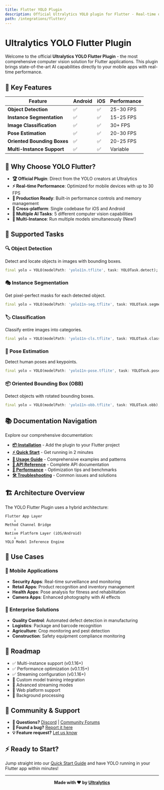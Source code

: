 ```yaml
---
title: Flutter YOLO Plugin
description: Official Ultralytics YOLO plugin for Flutter - Real-time object detection, segmentation, and pose estimation
path: /integrations/flutter/
---
```


# Ultralytics YOLO Flutter Plugin

Welcome to the official **Ultralytics YOLO Flutter Plugin** - the most comprehensive computer vision solution for Flutter applications. This plugin brings state-of-the-art AI capabilities directly to your mobile apps with real-time performance.

## 🚀 Key Features

| Feature                     | Android | iOS | Performance |
| --------------------------- | ------- | --- | ----------- |
| **Object Detection**        | ✅      | ✅  | 25-30 FPS   |
| **Instance Segmentation**   | ✅      | ✅  | 15-25 FPS   |
| **Image Classification**    | ✅      | ✅  | 30+ FPS     |
| **Pose Estimation**         | ✅      | ✅  | 20-30 FPS   |
| **Oriented Bounding Boxes** | ✅      | ✅  | 20-25 FPS   |
| **Multi-Instance Support**  | ✅      | ✅  | Variable    |

## 🎯 Why Choose YOLO Flutter?

- **🏆 Official Plugin**: Direct from the YOLO creators at Ultralytics
- **⚡ Real-time Performance**: Optimized for mobile devices with up to 30 FPS
- **🔧 Production Ready**: Built-in performance controls and memory management
- **📱 Cross-platform**: Single codebase for iOS and Android
- **🎨 Multiple AI Tasks**: 5 different computer vision capabilities
- **🔀 Multi-Instance**: Run multiple models simultaneously (New!)

## 🎨 Supported Tasks

### 🔍 Object Detection

Detect and locate objects in images with bounding boxes.

```dart
final yolo = YOLO(modelPath: 'yolo11n.tflite', task: YOLOTask.detect);
```

### 🎭 Instance Segmentation

Get pixel-perfect masks for each detected object.

```dart
final yolo = YOLO(modelPath: 'yolo11n-seg.tflite', task: YOLOTask.segment);
```

### 🏷️ Classification

Classify entire images into categories.

```dart
final yolo = YOLO(modelPath: 'yolo11n-cls.tflite', task: YOLOTask.classify);
```

### 🤸 Pose Estimation

Detect human poses and keypoints.

```dart
final yolo = YOLO(modelPath: 'yolo11n-pose.tflite', task: YOLOTask.pose);
```

### 📦 Oriented Bounding Box (OBB)

Detect objects with rotated bounding boxes.

```dart
final yolo = YOLO(modelPath: 'yolo11n-obb.tflite', task: YOLOTask.obb);
```

## 📚 Documentation Navigation

Explore our comprehensive documentation:

- **[📦 Installation](install.md)** - Add the plugin to your Flutter project
- **[⚡ Quick Start](quickstart.md)** - Get running in 2 minutes
- **[📖 Usage Guide](usage.md)** - Comprehensive examples and patterns
- **[🔧 API Reference](api.md)** - Complete API documentation
- **[🚀 Performance](performance.md)** - Optimization tips and benchmarks
- **[🛠️ Troubleshooting](troubleshooting.md)** - Common issues and solutions

## 🏗️ Architecture Overview

The YOLO Flutter Plugin uses a hybrid architecture:

```
Flutter App Layer
    ↓
Method Channel Bridge
    ↓
Native Platform Layer (iOS/Android)
    ↓
YOLO Model Inference Engine
```

## 🎯 Use Cases

### 📱 Mobile Applications

- **Security Apps**: Real-time surveillance and monitoring
- **Retail Apps**: Product recognition and inventory management
- **Health Apps**: Pose analysis for fitness and rehabilitation
- **Camera Apps**: Enhanced photography with AI effects

### 🏢 Enterprise Solutions

- **Quality Control**: Automated defect detection in manufacturing
- **Logistics**: Package and barcode recognition
- **Agriculture**: Crop monitoring and pest detection
- **Construction**: Safety equipment compliance monitoring

## 🔮 Roadmap

- ✅ Multi-instance support (v0.1.16+)
- ✅ Performance optimization (v0.1.15+)
- ✅ Streaming configuration (v0.1.16+)
- 🔄 Custom model training integration
- 🔄 Advanced streaming modes
- 🔄 Web platform support
- 🔄 Background processing

## 🤝 Community & Support

- **💬 Questions?** [Discord](https://discord.com/invite/ultralytics) | [Community Forums](https://community.ultralytics.com/)
- **🐛 Found a bug?** [Report it here](https://github.com/ultralytics/yolo-flutter-app/issues/new)
- **💡 Feature request?** [Let us know](https://github.com/ultralytics/yolo-flutter-app/discussions)

## ⚡ Ready to Start?

Jump straight into our [Quick Start Guide](quickstart.md) and have YOLO running in your Flutter app within minutes!

---

<div align="center">
<strong>Made with ❤️ by <a href="https://www.ultralytics.com/">Ultralytics</a></strong>
</div>
